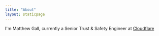 ```yaml
---
title: "About"
layout: staticpage
---
```


I'm Matthew Gall, currently a Senior Trust & Safety Engineer at [Cloudflare](https://cloudflare.com)